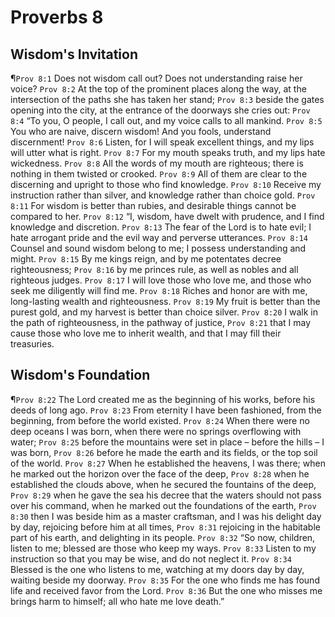 # Proverbs 8

## Wisdom's Invitation
¶`Prov 8:1` Does not wisdom call out? Does not understanding raise her voice?
`Prov 8:2` At the top of the prominent places along the way, at the intersection of the paths she has taken her stand;
`Prov 8:3` beside the gates opening into the city, at the entrance of the doorways she cries out:
`Prov 8:4` “To you, O people, I call out, and my voice calls to all mankind.
`Prov 8:5` You who are naive, discern wisdom! And you fools, understand discernment!
`Prov 8:6` Listen, for I will speak excellent things, and my lips will utter what is right.
`Prov 8:7` For my mouth speaks truth, and my lips hate wickedness.
`Prov 8:8` All the words of my mouth are righteous; there is nothing in them twisted or crooked.
`Prov 8:9` All of them are clear to the discerning and upright to those who find knowledge.
`Prov 8:10` Receive my instruction rather than silver, and knowledge rather than choice gold.
`Prov 8:11` For wisdom is better than rubies, and desirable things cannot be compared to her.
`Prov 8:12` “I, wisdom, have dwelt with prudence, and I find knowledge and discretion.
`Prov 8:13` The fear of the Lord is to hate evil; I hate arrogant pride and the evil way and perverse utterances.
`Prov 8:14` Counsel and sound wisdom belong to me; I possess understanding and might.
`Prov 8:15` By me kings reign, and by me potentates decree righteousness;
`Prov 8:16` by me princes rule, as well as nobles and all righteous judges.
`Prov 8:17` I will love those who love me, and those who seek me diligently will find me.
`Prov 8:18` Riches and honor are with me, long-lasting wealth and righteousness.
`Prov 8:19` My fruit is better than the purest gold, and my harvest is better than choice silver.
`Prov 8:20` I walk in the path of righteousness, in the pathway of justice,
`Prov 8:21` that I may cause those who love me to inherit wealth, and that I may fill their treasuries.

## Wisdom's Foundation
¶`Prov 8:22` The Lord created me as the beginning of his works, before his deeds of long ago.
`Prov 8:23` From eternity I have been fashioned, from the beginning, from before the world existed.
`Prov 8:24` When there were no deep oceans I was born, when there were no springs overflowing with water;
`Prov 8:25` before the mountains were set in place – before the hills – I was born,
`Prov 8:26` before he made the earth and its fields, or the top soil of the world.
`Prov 8:27` When he established the heavens, I was there; when he marked out the horizon over the face of the deep,
`Prov 8:28` when he established the clouds above, when he secured the fountains of the deep,
`Prov 8:29` when he gave the sea his decree that the waters should not pass over his command, when he marked out the foundations of the earth,
`Prov 8:30` then I was beside him as a master craftsman, and I was his delight day by day, rejoicing before him at all times,
`Prov 8:31` rejoicing in the habitable part of his earth, and delighting in its people.
`Prov 8:32` “So now, children, listen to me; blessed are those who keep my ways.
`Prov 8:33` Listen to my instruction so that you may be wise, and do not neglect it.
`Prov 8:34` Blessed is the one who listens to me, watching at my doors day by day, waiting beside my doorway.
`Prov 8:35` For the one who finds me has found life and received favor from the Lord.
`Prov 8:36` But the one who misses me brings harm to himself; all who hate me love death.”
